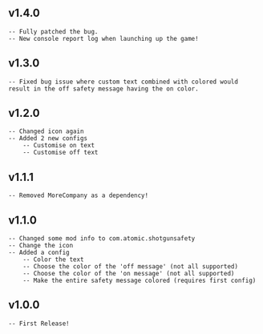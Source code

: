 ## v1.4.0
	-- Fully patched the bug.
	-- New console report log when launching up the game!

## v1.3.0
	-- Fixed bug issue where custom text combined with colored would result in the off safety message having the on color.

## v1.2.0
	-- Changed icon again
	-- Added 2 new configs
		-- Customise on text
		-- Customise off text

## v1.1.1
	-- Removed MoreCompany as a dependency!

## v1.1.0
	-- Changed some mod info to com.atomic.shotgunsafety
	-- Change the icon
	-- Added a config
		-- Color the text
		-- Choose the color of the 'off message' (not all supported)
		-- Choose the color of the 'on message' (not all supported)
		-- Make the entire safety message colored (requires first config)

## v1.0.0
	-- First Release!
